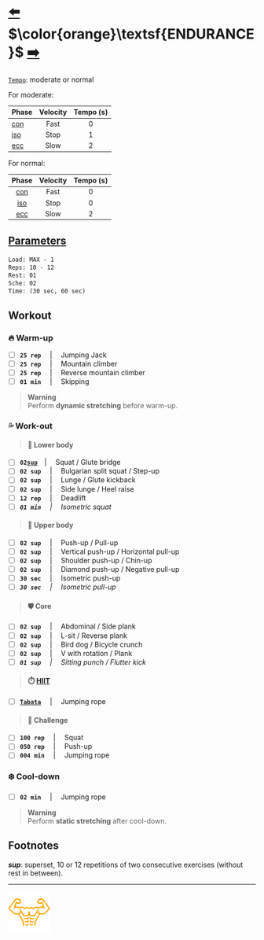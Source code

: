 # [:arrow_left:][prev] $\color{orange}\textsf{ENDURANCE}$ [:arrow_right:][next]

[`Tempo`][lett]\: moderate or normal

For moderate:

|Phase      |Velocity|Tempo (s)|
|:----------|:------:|:-------:|
|[con][letc]|Fast    |0        |
|[iso][leti]|Stop    |1        |
|[ecc][lete]|Slow    |2        |

For normal:

|Phase      |Velocity|Tempo (s)|
|:---------:|:------:|:-------:|
|[con][letc]|Fast    |0        |
|[iso][leti]|Stop    |0        |
|[ecc][lete]|Slow    |2        |

## [Parameters][para]

```plaintext
Load: MAX - 1
Reps: 10 - 12
Rest: 01
Sche: 02
Time: (30 sec, 60 sec)
```

## Workout

### :fire: Warm-up

+ [ ] **`25 rep`** &emsp;\|&emsp; Jumping Jack
+ [ ] **`25 rep`** &emsp;\|&emsp; Mountain climber
+ [ ] **`25 rep`** &emsp;\|&emsp; Reverse mountain climber
+ [ ] **`01 min`** &emsp;\|&emsp; Skipping

> **Warning**  
> Perform **dynamic stretching** before warm-up\.

### :sweat_drops: Work-out

> #### :leg: Lower body

+ [ ] **`02`[`sup`](#footnotes)**&emsp;\|&emsp; Squat / Glute bridge
+ [ ] **`02 sup`** &emsp;\|&emsp; Bulgarian split squat / Step-up
+ [ ] **`02 sup`** &emsp;\|&emsp; Lunge / Glute kickback
+ [ ] **`02 sup`** &emsp;\|&emsp; Side lunge / Heel raise
+ [ ] **`12 rep`** &emsp;\|&emsp; Deadlift
+ [ ] _**`01 min`** &emsp;\|&emsp; Isometric squat_

> #### :muscle: Upper body

+ [ ] **`02 sup`** &emsp;\|&emsp; Push-up / Pull-up
+ [ ] **`02 sup`** &emsp;\|&emsp; Vertical push-up / Horizontal pull-up
+ [ ] **`02 sup`** &emsp;\|&emsp; Shoulder push-up / Chin-up
+ [ ] **`02 sup`** &emsp;\|&emsp; Diamond push-up / Negative pull-up
+ [ ] **`30 sec`** &emsp;\|&emsp; Isometric push-up
+ [ ] _**`30 sec`** &emsp;\|&emsp; Isometric pull-up_

> #### :shield: Core

+ [ ] **`02 sup`** &emsp;\|&emsp; Abdominal / Side plank
+ [ ] **`02 sup`** &emsp;\|&emsp; L-sit / Reverse plank
+ [ ] **`02 sup`** &emsp;\|&emsp; Bird dog / Bicycle crunch
+ [ ] **`02 sup`** &emsp;\|&emsp; V with rotation / Plank
+ [ ] _**`01 sup`** &emsp;\|&emsp; Sitting punch / Flutter kick_

> #### :stopwatch: [HIIT][glos]

+ [ ] [**`Tabata`**][glos] &emsp;\|&emsp; Jumping rope

> #### :triangular_flag_on_post: Challenge

+ [ ] **`100 rep`** &emsp;\|&emsp; Squat
+ [ ] **`050 rep`** &emsp;\|&emsp; Push-up
+ [ ] **`004 min`** &emsp;\|&emsp; Jumping rope

### :snowflake: Cool-down

+ [ ] **`02 min`** &emsp;\|&emsp; Jumping rope

> **Warning**  
> Perform **static stretching** after cool-down\.

## Footnotes

_**sup**_\: superset, 10 or 12 repetitions of two consecutive exercises \(without rest in between\)\.

---

[![abs](../images/six_pack_little.svg)](../training-1.md "Training 1")

<!-- internal -->
[glos]: ../../glossary.md "Glossary"
[letc]: ../../glossary.md#c "C"
[lete]: ../../glossary.md#e "E"
[leti]: ../../glossary.md#i "I"
[lett]: ../../glossary.md#t "T"
[next]: strength.md "Strength"
[para]: ../training-1.md#parameters
[prev]: modules.md "Modules"
